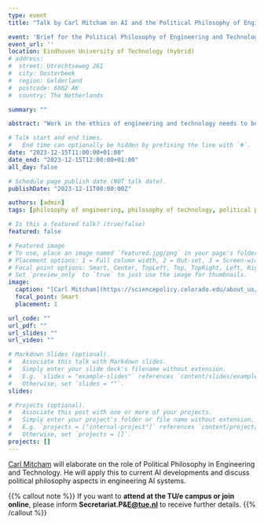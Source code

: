```yaml
---
type: event
title: "Talk by Carl Mitcham on AI and the Political Philosophy of Engineering and Technology"

event: 'Brief for the Political Philosophy of Engineering and Technology: AI Is Only Part of the Problem'
event_url: ''
location: Eindhoven University of Technology (hybrid)
# address:
#  street: Utrechtseweg 261
#  city: Oosterbeek
#  region: Gelderland
#  postcode: 6862 AK
#  country: The Netherlands

summary: ""

abstract: "Work in the ethics of engineering and technology needs to be complemented with political philosophy of engineering and technology. Artificial intelligence, along with compounding other challenges to political order, is an increasingly powerful demonstration of this need."

# Talk start and end times.
#   End time can optionally be hidden by prefixing the line with `#`.
date: "2023-12-15T11:00:00+01:00"
date_end: "2023-12-15T12:00:00+01:00"
all_day: false

# Schedule page publish date (NOT talk date).
publishDate: "2023-12-11T00:00:00Z"

authors: [admin]
tags: [philosophy of engineering, philosophy of technology, political philosophy, AI, event]

# Is this a featured talk? (true/false)
featured: false

# Featured image
# To use, place an image named `featured.jpg/png` in your page's folder.
# Placement options: 1 = Full column width, 2 = Out-set, 3 = Screen-width
# Focal point options: Smart, Center, TopLeft, Top, TopRight, Left, Right, BottomLeft, Bottom, BottomRight
# Set `preview_only` to `true` to just use the image for thumbnails.
image:
  caption: "[Carl Mitcham](https://sciencepolicy.colorado.edu/about_us/meet_us/carl_mitcham/)"
  focal_point: Smart
  placement: 1

url_code: ""
url_pdf: ""
url_slides: ""
url_video: ""

# Markdown Slides (optional).
#   Associate this talk with Markdown slides.
#   Simply enter your slide deck's filename without extension.
#   E.g. `slides = "example-slides"` references `content/slides/example-slides.md`.
#   Otherwise, set `slides = ""`.
slides:

# Projects (optional).
#   Associate this post with one or more of your projects.
#   Simply enter your project's folder or file name without extension.
#   E.g. `projects = ["internal-project"]` references `content/project/deep-learning/index.md`.
#   Otherwise, set `projects = []`.
projects: []
---
```


[Carl Mitcham](https://sciencepolicy.colorado.edu/about_us/meet_us/carl_mitcham/) will elaborate on the role of Political Philosophy in Engineering and Technology. He will apply this to current AI developments and discuss political philosophy aspects in engineering AI systems. 


{{% callout note %}}
If you want to **attend at the TU/e campus or join online**, please inform **Secretariat.P&E@tue.nl** to receive further details.
{{% /callout %}}


